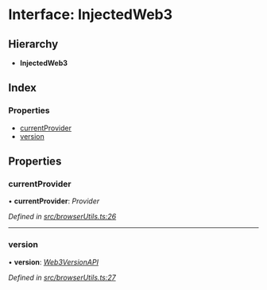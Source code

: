 # Interface: InjectedWeb3

## Hierarchy

* **InjectedWeb3**

## Index

### Properties

* [currentProvider](_browserutils_.injectedweb3.md#currentprovider)
* [version](_browserutils_.injectedweb3.md#version)

## Properties

###  currentProvider

• **currentProvider**: *Provider*

*Defined in [src/browserUtils.ts:26](https://github.com/PolymathNetwork/polymath-sdk/blob/fb8c7c9/src/browserUtils.ts#L26)*

___

###  version

• **version**: *[Web3VersionAPI](_browserutils_.web3versionapi.md)*

*Defined in [src/browserUtils.ts:27](https://github.com/PolymathNetwork/polymath-sdk/blob/fb8c7c9/src/browserUtils.ts#L27)*
